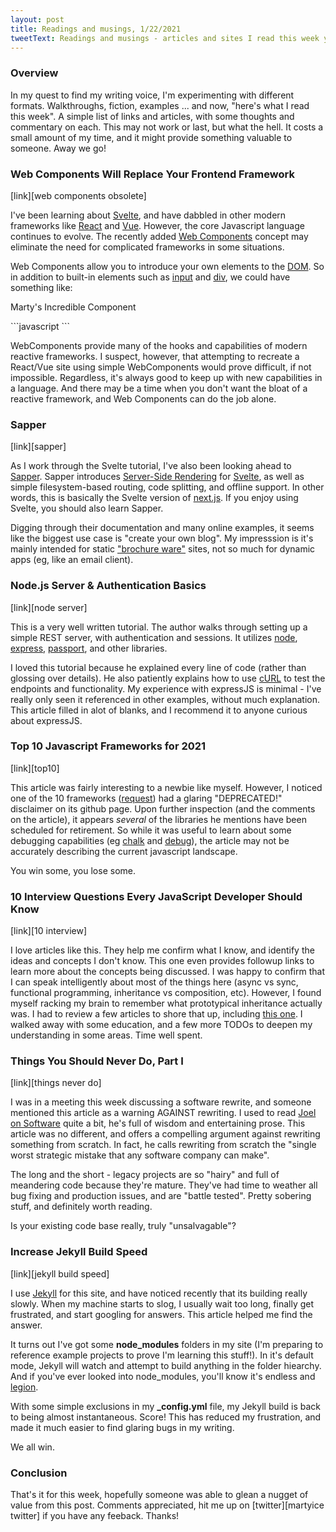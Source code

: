 ```yaml
---
layout: post
title: Readings and musings, 1/22/2021
tweetText: Readings and musings - articles and sites I read this week you might be interested in (1/22/2021)
---
```


<h3>Overview</h3>
In my quest to find my writing voice, I'm experimenting with different formats.  Walkthroughs, fiction, examples ... and now, "here's what I read this week".  A simple list of links and articles, with some thoughts and commentary on each.  This may not work or last, but what the hell.  It costs a small amount of my time, and it might provide something valuable to someone.  Away we go!

<h3>Web Components Will Replace Your Frontend Framework</h3>
[link][web components obsolete]

I've been learning about [Svelte][svelte], and have dabbled in other modern frameworks like [React][react] and [Vue][vue].  However, the core Javascript language continues to evolve.  The recently added [Web Components][web components] concept may eliminate the need for complicated frameworks in some situations.  

Web Components allow you to introduce your own elements to the [DOM][dom].  So in addition to built-in elements such as [input] and [div], we could have something like:

<p class="codeblock-label">Marty's Incredible Component</p>
```javascript
<MartysIncredibleComponent>
  <!-- Mind blowing things within -->
</MartysIncredibleComponent>
```

WebComponents provide many of the hooks and capabilities of modern reactive frameworks.  I suspect, however, that attempting to recreate a React/Vue site using simple WebComponents would prove difficult, if not impossible.  Regardless, it's always good to keep up with new capabilities in a language.  And there may be a time when you don't want the bloat of a reactive framework, and Web Components can do the job alone.

<h3>Sapper</h3>
[link][sapper]

As I work through the Svelte tutorial, I've also been looking ahead to [Sapper][sapper].  Sapper introduces [Server-Side Rendering][ssr] for [Svelte][svelte], as well as simple filesystem-based routing, code splitting, and offline support.  In other words, this is basically the Svelte version of [next.js][next].  If you enjoy using Svelte, you should also learn Sapper.  

Digging through their documentation and many online examples, it seems like the biggest use case is "create your own blog".  My impresssion is it's mainly intended for static ["brochure ware"][brochureware] sites, not so much for dynamic apps (eg, like an email client).

<h3>Node.js Server & Authentication Basics</h3>
[link][node server]

This is a very well written tutorial.  The author walks through setting up a simple REST server, with authentication and sessions.  It utilizes [node], [express], [passport], and other libraries.  

I loved this tutorial because he explained every line of code (rather than glossing over details).  He also patiently explains how to use [cURL][curl] to test the endpoints and functionality.  My experience with expressJS is minimal - I've really only seen it referenced in other examples, without much explanation.  This article filled in alot of blanks, and I recommend it to anyone curious about expressJS.

<h3>Top 10 Javascript Frameworks for 2021</h3>
[link][top10]

This article was fairly interesting to a newbie like myself.  However, I noticed one of the 10 frameworks ([request]) had a glaring "DEPRECATED!" disclaimer on its github page.  Upon further inspection (and the comments on the article), it appears *several* of the libraries he mentions have been scheduled for retirement.  So while it was useful to learn about some debugging capabilities (eg [chalk] and [debug]), the article may not be accurately describing the current javascript landscape.  

You win some, you lose some.

<h3>10 Interview Questions Every JavaScript Developer Should Know</h3>
[link][10 interview]

I love articles like this.  They help me confirm what I know, and identify the ideas and concepts I don't know.  This one even provides followup links to learn more about the concepts being discussed.  I was happy to confirm that I can speak intelligently about most of the things here (async vs sync, functional programming, inheritance vs composition, etc).  However, I found myself racking my brain to remember what prototypical inheritance actually was.  I had to review a few articles to shore that up, including [this one][classical vs prototypal].  I walked away with some education, and a few more TODOs to deepen my understanding in some areas.  Time well spent.

<h3>Things You Should Never Do, Part I</h3>
[link][things never do]

I was in a meeting this week discussing a software rewrite, and someone mentioned this article as a warning AGAINST rewriting.  I used to read [Joel on Software][joel] quite a bit, he's full of wisdom and entertaining prose.  This article was no different, and offers a compelling argument against rewriting something from scratch.  In fact, he calls rewriting from scratch the "single worst strategic mistake that any software company can make".  

The long and the short - legacy projects are so "hairy" and full of meandering code because they're mature.  They've had time to weather all bug fixing and production issues, and are "battle tested".  Pretty sobering stuff, and definitely worth reading.  

Is your existing code base really, truly "unsalvagable"?

<h3>Increase Jekyll Build Speed</h3>
[link][jekyll build speed]

I use [Jekyll][jekyll] for this site, and have noticed recently that its building really slowly.  When my machine starts to slog, I usually wait too long, finally get frustrated, and start googling for answers.  This article helped me find the answer.  

It turns out I've got some **node_modules** folders in my site (I'm preparing to reference example projects to prove I'm learning this stuff!).  In it's default mode, Jekyll will watch and attempt to build anything in the folder hiearchy.  And if you've ever looked into node_modules, you'll know it's endless and [legion].  

With some simple exclusions in my **_config.yml** file, my Jekyll build is back to being almost instantaneous.  Score!  This has reduced my frustration, and made it much easier to find glaring bugs in my writing.  

We all win.

<h3>Conclusion</h3>
That's it for this week, hopefully someone was able to glean a nugget of value from this post.  Comments appreciated, hit me up on [twitter][martyice twitter] if you have any feeback.  Thanks!

[web components obsolete]: https://blog.usejournal.com/web-components-will-replace-your-frontend-framework-3b17a580831c
[web components]: https://developer.mozilla.org/en-US/docs/Web/Web_Components
[svelte]: https://svelte.dev
[react]: https://reactjs.org/
[vue]: https://vuejs.org/
[dom]: https://www.w3schools.com/js/js_htmldom.asp
[input]: https://www.w3schools.com/tags/tag_input.asp
[div]: https://www.w3schools.com/Tags/tag_div.asp
[sapper]: https://sapper.svelte.dev/
[ssr]: https://medium.com/@baphemot/whats-server-side-rendering-and-do-i-need-it-cb42dc059b38
[next]: https://nextjs.org/
[node server]: https://medium.com/@evangow/server-authentication-basics-express-sessions-passport-and-curl-359b7456003d
[node]: https://nodejs.org/en/
[express]: https://expressjs.com/
[passport]: https://www.passportjs.org/
[curl]: https://en.wikipedia.org/wiki/CURL
[top10]: https://medium.com/javascript-in-plain-english/top-10-most-popular-javascript-libraries-to-use-in-2021-5da60f187992
[request]: https://github.com/request/request
[chalk]: https://github.com/chalk/chalk
[debug]: https://github.com/visionmedia/debug
[10 interview]: https://medium.com/javascript-scene/10-interview-questions-every-javascript-developer-should-know-6fa6bdf5ad95
[classical vs prototypal]: https://dev.to/crishanks/classical-vs-prototypal-inheritance-2o5a
[things never do]: https://www.joelonsoftware.com/2000/04/06/things-you-should-never-do-part-i/
[joel]: https://www.joelonsoftware.com/
[brochureware]: https://whatis.techtarget.com/definition/brochureware
[martyice twitter]: https://twitter.com/martyice
[jekyll build speed]: https://blog.webjeda.com/jekyll-build-speed/
[jekyll]: https://jekyllrb.com/
[legion]: https://www.bustle.com/articles/97313-what-does-we-are-legion-mean-for-anonymous-why-does-the-hacker-group-use-the